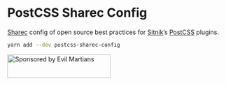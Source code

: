 # PostCSS Sharec Config

[Sharec] config of open source best practices
for [Sitnik]’s [PostCSS] plugins.

```sh
yarn add --dev postcss-sharec-config
```

[PostCSS]: https://postcss.org/
[Sitnik]: https://github.com/au
[Sharec]: https://lamartire.github.io/sharec/

<a href="https://evilmartians.com/?utm_source=postcss-sharec-config">
  <img src="https://evilmartians.com/badges/sponsored-by-evil-martians.svg"
       alt="Sponsored by Evil Martians" width="236" height="54">
</a>
